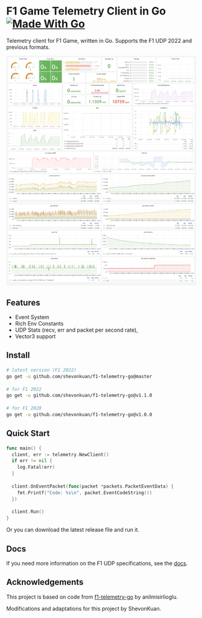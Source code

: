 # F1 Game Telemetry Client in Go [![Made With Go](https://img.shields.io/badge/Made%20with-Go-1f425f.svg?color=007EC6)](http://golang.org)

Telemetry client for F1 Game, written in Go. Supports the F1 UDP 2022 and previous formats.

![f1-telemetry-client](./dashboard.jpg)

## Features

- Event System
- Rich Env Constants
- UDP Stats (recv, err and packet per second rate),
- Vector3 support

## Install

```bash
# latest version (F1 2022)
go get -u github.com/shevonkuan/f1-telemetry-go@master

# for F1 2022
go get -u github.com/shevonkuan/f1-telemetry-go@v1.1.0

# for F1 2020
go get -u github.com/shevonkuan/f1-telemetry-go@v1.0.0
```

## Quick Start

```go
func main() {
  client, err := telemetry.NewClient()
  if err != nil {
	log.Fatal(err)
  }

  client.OnEventPacket(func(packet *packets.PacketEventData) {
  	fmt.Printf("Code: %s\n", packet.EventCodeString())
  })

  client.Run()
}
```
Or you can download the latest release file and run it.

## Docs

If you need more information on the F1 UDP specifications, see the [docs](/docs).

## Acknowledgements

This project is based on code from [f1-telemetry-go](https://github.com/anilmisirlioglu/f1-telemetry-go) by anilmisirlioglu.

Modifications and adaptations for this project by ShevonKuan.